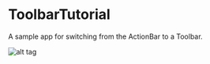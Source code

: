 # ToolbarTutorial
A sample app for switching from the ActionBar to a Toolbar.

![alt tag](http://url/to/img.png)
